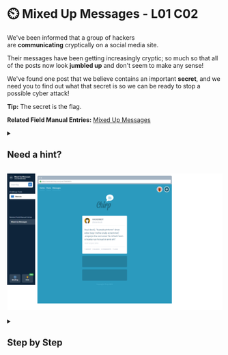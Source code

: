# ⏲️ Mixed Up Messages - L01 C02

We've been informed that a group of hackers are **communicating** cryptically on a social media site.

Their messages have been getting increasingly cryptic; so much so that all of the posts now look **jumbled up** and don't seem to make any sense!

We've found one post that we believe contains an important **secret**, and we need you to find out what that secret is so we can be ready to stop a possible cyber attack!

**Tip:** The secret is the flag.

**Related Field Manual Entries:** [Mixed Up Messages](../fieldmanual/MixedUpMessages8.1.2.md)

<details><summary>

## Need a hint?</summary>

> 💡 Hint: The last word looks like "The" reversed. What happens if we try reversing the whole message?

</details>

![image of the challenge](/assets/mixedupmessages.png)

<details><summary>

## Step by Step</summary>

- The message is reversed, putting this into a [reverse text generator](https://www.textfixer.com/tools/reverse-text-generator.php) will produce the flag
- The message is as follows:
    - The time to launch our attack is now! Gather all resources and prepare. Commence plans when I post code word "`time4hackattack`". Good luck!

`flag: time4hackattack`
</details>
